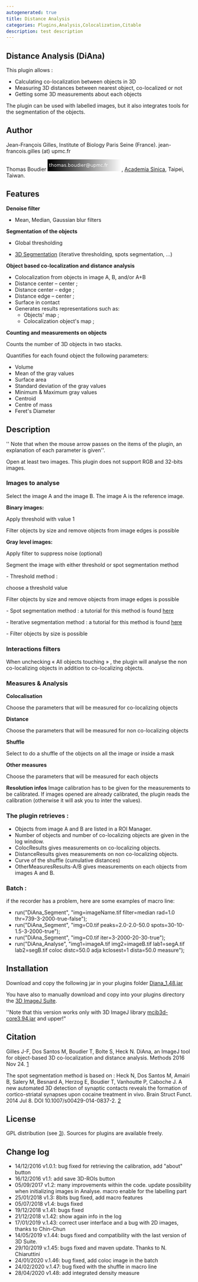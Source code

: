 ```yaml
---
autogenerated: true
title: Distance Analysis
categories: Plugins,Analysis,Colocalization,Citable
description: test description
---
```


Distance Analysis (DiAna)
-------------------------

This plugin allows :

-   Calculating co-localization between objects in 3D
-   Measuring 3D distances between nearest object, co-localized or not
-   Getting some 3D measurements about each objects

The plugin can be used with labelled images, but it also integrates tools for the segmentation of the objects.

Author
------

Jean-François Gilles, Institute of Biology Paris Seine (France). jean-francois.gilles (at) upmc.fr

Thomas Boudier ![](/media/EmailBoudier.png "fig:EmailBoudier.png"), [Academia Sinica](https://www.sinica.edu.tw/en), Taipei, Taiwan.

Features
--------

**Denoise filter**

-   Mean, Median, Gaussian blur filters

**Segmentation of the objects**

-   Global thresholding

<!-- -->

-   [3D Segmentation](https://imagejdocu.list.lu/plugin/segmentation/3d_spots_segmentation/start) (iterative thresholding, spots segmentation, ...)

**Object based co-localization and distance analysis**

-   Colocalization from objects in image A, B, and/or A+B
-   Distance center – center ;
-   Distance center – edge ;
-   Distance edge – center ;
-   Surface in contact
-   Generates results representations such as:
    -   Objects' map ;
    -   Colocalization object's map ;

**Counting and measurements on objects**

Counts the number of 3D objects in two stacks.

Quantifies for each found object the following parameters:

-   Volume
-   Mean of the gray values
-   Surface area
-   Standard deviation of the gray values
-   Minimum & Maximum gray values
-   Centroid
-   Centre of mass
-   Feret's Diameter

Description
-----------

'' Note that when the mouse arrow passes on the items of the plugin, an explanation of each parameter is given''.

Open at least two images. This plugin does not support RGB and 32-bits images.

### Images to analyse

Select the image A and the image B. The image A is the reference image.

**Binary images:**

Apply threshold with value 1

Filter objects by size and remove objects from image edges is possible

**Gray level images:**

Apply filter to suppress noise (optional)

Segment the image with either threshold or spot segmentation method

\- Threshold method :

choose a threshold value

Filter objects by size and remove objects from image edges is possible

\- Spot segmentation method : a tutorial for this method is found [here](Plugin_segmentation_3d_spots_segmentation_start)

\- Iterative segmentation method : a tutorial for this method is found [here](Plugin_segmentation_3d_spots_segmentation_start)

\- Filter objects by size is possible

### Interactions filters

When unchecking « All objects touching » , the plugin will analyse the non co-localizing objects in addition to co-localizing objects.

### Measures & Analysis

**Colocalisation**

Choose the parameters that will be measured for co-localizing objects

**Distance**

Choose the parameters that will be measured for non co-localizing objects

**Shuffle**

Select to do a shuffle of the objects on all the image or inside a mask

**Other measures**

Choose the parameters that will be measured for each objects

**Resolution infos** Image calibration has to be given for the measurements to be calibrated. If images opened are already calibrated, the plugin reads the calibration (otherwise it will ask you to inter the values).

### The plugin retrieves :

-   Objects from image A and B are listed in a ROI Manager.
-   Number of objects and number of co-localizing objects are given in the log window.
-   ColocResults gives measurements on co-localizing objects.
-   DistanceResults gives measurements on non co-localizing objects.
-   Curve of the shuffle (cumulative distances)
-   OtherMeasuresResults-A/B gives measurements on each objects from images A and B.

### Batch :

if the recorder has a problem, here are some examples of macro line:

-   run("DiAna\_Segment", "img=imageName.tif filter=median rad=1.0 thr=739-3-2000-true-false");
-   run("DiAna\_Segment", "img=C0.tif peaks=2.0-2.0-50.0 spots=30-10-1.5-3-2000-true");
-   run("DiAna\_Segment", "img=C0.tif iter=3-2000-20-30-true");
-   run("DiAna\_Analyse", "img1=imageA.tif img2=imageB.tif lab1=segA.tif lab2=segB.tif coloc distc=50.0 adja kclosest=1 dista=50.0 measure");

Installation
------------

Download and copy the following jar in your plugins folder [Diana\_1.48.jar](https://drive.google.com/open?id=1aODVyqRjmU53wEM52lfLM74Yn9GP9PBl)

You have also to manually download and copy into your plugins directory the [3D ImageJ Suite](/plugins/3d-imagej-suite).

''Note that this version works only with 3D ImageJ library [mcib3d-core3.94.jar](https://drive.google.com/open?id=1a83KAeDEcCk0Lio3xXebd7Fxk83cTjy-) and upper!"

Citation
--------

Gilles J-F, Dos Santos M, Boudier T, Bolte S, Heck N. DiAna, an ImageJ tool for object-based 3D co-localization and distance analysis. Methods 2016 Nov 24. [1](http://www.sciencedirect.com/science/article/pii/S1046202316304649)

The spot segmentation method is based on : Heck N, Dos Santos M, Amairi B, Salery M, Besnard A, Herzog E, Boudier T, Vanhoutte P, Caboche J. A new automated 3D detection of synaptic contacts reveals the formation of cortico-striatal synapses upon cocaine treatment in vivo. Brain Struct Funct. 2014 Jul 8. DOI 10.1007/s00429-014-0837-2. [2](http://link.springer.com/article/10.1007%2Fs00429-014-0837-2)

License
-------

GPL distribution (see [3](http://www.cecill.info/index.en.html%7Clicence)). Sources for plugins are available freely.

Change log
----------

-   14/12/2016 v1.0.1: bug fixed for retrieving the calibration, add "about" button
-   16/12/2016 v1.1: add save 3D-ROIs button
-   05/09/2017 v1.2: many improvements within the code. update possibility when initializing images in Analyse. macro enable for the labelling part
-   25/01/2018 v1.3: 8bits bug fixed, add macro features
-   05/07/2018 v1.4: bugs fixed
-   19/12/2018 v.1.41: bugs fixed
-   21/12/2018 v.1.42: show again info in the log
-   17/01/2019 v.1.43: correct user interface and a bug with 2D images, thanks to Chin-Chun
-   14/05/2019 v.1.44: bugs fixed and compatibility with the last version of 3D Suite.
-   29/10/2019 v.1.45: bugs fixed and maven update. Thanks to N. Chiaruttini
-   24/01/2020 v.1.46: bug fixed, add coloc image in the batch
-   24/02/2020 v.1.47: bug fixed with the shuffle in macro line
-   28/04/2020 v1.48: add integrated density measure

   
